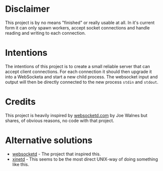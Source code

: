 # Disclaimer

This project is by no means "finished" or really usable at all. In it's current
form it can only spawn workers, accept socket connections and handle reading and
writing to each connection.

# Intentions

The intentions of this project is to create a small reliable server that can
accept client connections. For each connection it should then upgrade it into a
WebSocketa and start a new child process. The websocket input and output will
then be directly connected to the new process `stdin` and `stdout`.

# Credits

This project is heavily inspired by
[websocketd.com](https://github.com/joewalnes/websocketd) by Joe Walnes but
shares, of obvious reasons, no code with that project.

# Alternative solutions

+ [websocketd](http://websocketd.com/) - The project that inspired this.
+ [xinetd](http://linux.die.net/man/8/xinetd) - This seems to be the most direct
  UNIX-way of doing something like this.
